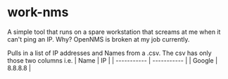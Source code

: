 # work-nms

A simple tool that runs on a spare workstation that screams at me when it can't ping an IP. Why? OpenNMS is broken at my job currently.

Pulls in a list of IP addresses and Names from a .csv. The csv has only those two columns i.e.
| Name | IP |
| ----------- | ----------- |
| Google | 8.8.8.8 |
